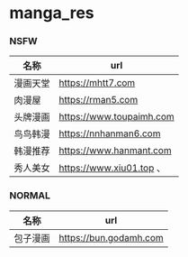 # manga_res


### NSFW

| 名称 | url |
| --- | ---- |
漫画天堂 |  https://mhtt7.com
肉漫屋   |  https://rman5.com
头牌漫画 |  https://www.toupaimh.com
鸟鸟韩漫 |  https://nnhanman6.com
韩漫推荐 |  https://www.hanmant.com
秀人美女 |  https://www.xiu01.top 、 





### NORMAL

| 名称 | url |
| --- | ---- |
包子漫画 | https://bun.godamh.com